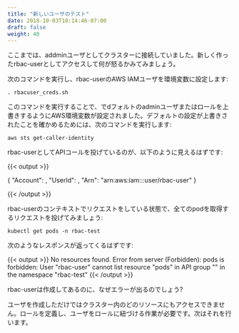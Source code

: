 ```yaml
---
title: "新しいユーザのテスト"
date: 2018-10-03T10:14:46-07:00
draft: false
weight: 40
---
```


<!--
Up until now, as the cluster operator, you've been accessing the cluster as the admin user.  Let's now see what happens when we access the cluster as the newly created rbac-user.
-->
ここまでは、addminユーザとしてクラスターに接続していました。新しく作ったrbac-userとしてアクセスして何が怒るかみてみましょう。

<!--
Issue the following command to source the rbac-user's AWS IAM user environmental variables:
-->
次のコマンドを実行し、rbac-userのAWS IAMユーザを環境変数に設定します:

<!--
```
. rbacuser_creds.sh
```
By running the above command, you've now set AWS environmental variables which should override the default admin user or role.  To verify we've overrode the default user settings, run the following command:
-->
```
. rbacuser_creds.sh
```
このコマンドを実行することで、でdフォルトのadminユーザまたはロールを上書きするようにAWS環境変数が設定されました。デフォルトの設定が上書きされたことを確かめるためには、次のコマンドを実行します:

```
aws sts get-caller-identity
```

<!--
You should see something similar to below, where we're now making API calls as rbac-user:
-->
rbac-userとしてAPIコールを投げているのが、以下のように見えるはずです:

{{< output >}}

{
"Account": <AWS Account ID>,
"UserId": <AWS User ID>,
"Arn": "arn:aws:iam::<AWS Account ID>:user/rbac-user"
}

{{< /output >}}

<!--
Now that we're making calls in the context of the rbac-user, lets quickly make a request to get all pods:
-->
rbac-userのコンテキストでリクエストをしている状態で、全てのpodを取得するリクエストを投げてみましょう:

```
kubectl get pods -n rbac-test
```

<!--
You should get a response back similar to:
-->
次のようなレスポンスが返ってくるはずです:

{{< output >}}
No resources found.  Error from server (Forbidden): pods is forbidden: User "rbac-user" cannot list resource "pods" in API group "" in the namespace "rbac-test"
{{< /output >}}

<!--
We already created the rbac-user, so why did we get that error?  
-->
rbac-userは作成してあるのに、なぜエラーが出るのでしょう?

<!--
Just creating the user doesn't give that user access to any resources in the cluster.  In order to achieve that, we'll need to define a role, and then bind the user to that role.  We'll do that next.
-->
ユーザを作成しただけではクラスター内のどのリソースにもアクセスできません。ロールを定義し、ユーザをロールに紐づける作業が必要です。次はそれを行います。